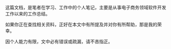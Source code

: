 这篇文档，是笔者在学习、工作中的个人笔记，主要是从事电子商务领域软件开发工作以来的工作总结。

如果你正在查找相关资料，正好在本文中有所提及并对你有所帮助，那是我的荣幸。

因个人能力有限，文中必有错误或疏漏，请不吝指正。

